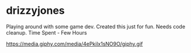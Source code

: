 # drizzyjones
Playing around with some game dev. Created this just for fun. 
Needs code cleanup. 
Time Spent - Few Hours 

https://media.giphy.com/media/4ePkilx1sNO9O/giphy.gif
